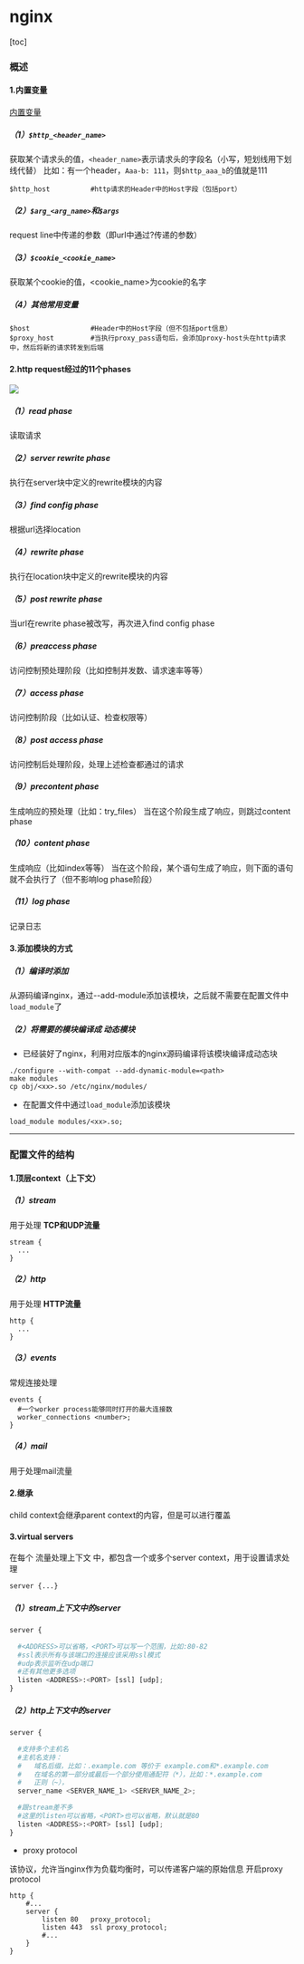 # nginx

[toc]

### 概述

#### 1.内置变量
[内置变量](https://nginx.org/en/docs/varindex.html)

##### （1）`$http_<header_name>`
获取某个请求头的值，`<header_name>`表示请求头的字段名（小写，短划线用下划线代替）
比如：有一个header，`Aaa-b: 111`，则`$http_aaa_b`的值就是111
```shell
$http_host          #http请求的Header中的Host字段（包括port）
```

##### （2）`$arg_<arg_name>`和`$args`
request line中传递的参数（即url中通过?传递的参数）

##### （3）`$cookie_<cookie_name>`
获取某个cookie的值，<cookie_name>为cookie的名字

##### （4）其他常用变量
```shell
$host               #Header中的Host字段（但不包括port信息）
$proxy_host         #当执行proxy_pass语句后，会添加proxy-host头在http请求中，然后将新的请求转发到后端
```

#### 2.http request经过的11个phases
![](./imgs/nginx_01.jpg)

##### （1）read phase
读取请求

##### （2）server rewrite phase
执行在server块中定义的rewrite模块的内容

##### （3）find config phase
根据url选择location

##### （4）rewrite phase
执行在location块中定义的rewrite模块的内容

##### （5）post rewrite phase
当url在rewrite phase被改写，再次进入find config phase

##### （6）preaccess phase
访问控制预处理阶段（比如控制并发数、请求速率等等）

##### （7）access phase
访问控制阶段（比如认证、检查权限等）

##### （8）post access phase
访问控制后处理阶段，处理上述检查都通过的请求

##### （9）precontent phase
生成响应的预处理（比如：try_files）
当在这个阶段生成了响应，则跳过content phase

##### （10）content phase
生成响应（比如index等等）
当在这个阶段，某个语句生成了响应，则下面的语句就不会执行了（但不影响log phase阶段）

##### （11）log phase
记录日志

#### 3.添加模块的方式

##### （1）编译时添加
从源码编译nginx，通过--add-module添加该模块，之后就不需要在配置文件中`load_module`了

##### （2）将需要的模块编译成 动态模块

* 已经装好了nginx，利用对应版本的nginx源码编译将该模块编译成动态块

```shell
./configure --with-compat --add-dynamic-module=<path>
make modules
cp obj/<xx>.so /etc/nginx/modules/
```

* 在配置文件中通过`load_module`添加该模块

```shell
load_module modules/<xx>.so;
```

***

### 配置文件的结构

#### 1.顶层context（上下文）

##### （1）stream
用于处理 **TCP和UDP流量**
```shell
stream {
  ...
}
```

##### （2）http
用于处理 **HTTP流量**
```shell
http {
  ...
}
```

##### （3）events
常规连接处理
```shell
events {
  #一个worker process能够同时打开的最大连接数
  worker_connections <number>;
}
```

##### （4）mail
用于处理mail流量

#### 2.继承
child context会继承parent context的内容，但是可以进行覆盖

#### 3.virtual servers
在每个 流量处理上下文 中，都包含一个或多个server context，用于设置请求处理
```python
server {...}
```

##### （1）stream上下文中的server
```python
server {

  #<ADDRESS>可以省略，<PORT>可以写一个范围，比如:80-82
  #ssl表示所有与该端口的连接应该采用ssl模式
  #udp表示监听在udp端口
  #还有其他更多选项
  listen <ADDRESS>:<PORT> [ssl] [udp];
}
```

##### （2）http上下文中的server
```python
server {

  #支持多个主机名
  #主机名支持：
  #   域名后缀，比如：.example.com 等价于 example.com和*.example.com
  #   在域名的第一部分或最后一个部分使用通配符（*），比如：*.example.com
  #   正则（~），
  server_name <SERVER_NAME_1> <SERVER_NAME_2>;

  #跟stream差不多
  #这里的listen可以省略，<PORT>也可以省略，默认就是80
  listen <ADDRESS>:<PORT> [ssl] [udp];
}
```

* proxy protocol

该协议，允许当nginx作为负载均衡时，可以传递客户端的原始信息
开启proxy protocol
```shell
http {
    #...
    server {
        listen 80   proxy_protocol;
        listen 443  ssl proxy_protocol;
        #...
    }
}
```
